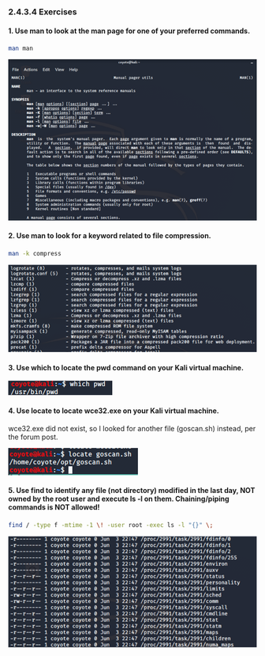 ### 2.4.3.4 Exercises
#### 1. Use man to look at the man page for one of your preferred commands.

```bash
man man
```

![image-20200609145730249](.2.4.3.4.assets/image-20200609145730249.png)

#### 2. Use man to look for a keyword related to file compression.

```bash
man -k compress
```

![image-20200609145757448](.2.4.3.4.assets/image-20200609145757448.png)

#### 3. Use which to locate the pwd command on your Kali virtual machine.

![image-20200609145816706](.2.4.3.4.assets/image-20200609145816706.png)

#### 4. Use locate to locate wce32.exe on your Kali virtual machine.

wce32.exe did not exist, so I looked for another file (goscan.sh) instead, per the forum post.

![image-20200609145845835](.2.4.3.4.assets/image-20200609145845835.png)

#### 5. Use find to identify any file (not directory) modified in the last day, NOT owned by the root user and execute ls -l on them. Chaining/piping commands is NOT allowed!

```bash
find / -type f -mtime -1 \! -user root -exec ls -l "{}" \;
```

![image-20200609145901725](.2.4.3.4.assets/image-20200609145901725.png)